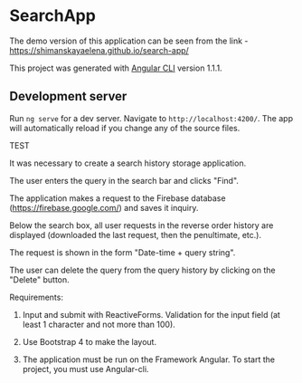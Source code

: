 # SearchApp

The demo version of this application can be seen from the link -  https://shimanskayaelena.github.io/search-app/

This project was generated with [Angular CLI](https://github.com/angular/angular-cli) version 1.1.1.

## Development server

Run `ng serve` for a dev server. Navigate to `http://localhost:4200/`. The app will automatically reload if you change any of the source files.


TEST

It was necessary to create a search history storage application.

The user enters the query in the search bar and clicks "Find".

The application makes a request to the Firebase database (https://firebase.google.com/) and saves it
inquiry.

Below the search box, all user requests in the reverse order history are displayed
(downloaded the last request, then the penultimate, etc.).

The request is shown in the form "Date-time + query string".

The user can delete the query from the query history by clicking on the "Delete" button.

Requirements:

1. Input and submit with ReactiveForms. Validation for the input field (at least 1 character and not
more than 100).

2. Use Bootstrap 4 to make the layout.

3. The application must be run on the Framework Angular. To start the project, you must use Angular-cli.